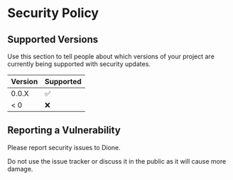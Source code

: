 # Security Policy

## Supported Versions

Use this section to tell people about which versions of your project are
currently being supported with security updates.

| Version | Supported          |
| ------- | ------------------ |
| 0.0.X  | :white_check_mark: |
| < 0 | ❌ |

## Reporting a Vulnerability
Please report security issues to Dione.

Do not use the issue tracker or discuss it in the public as it will cause more damage.